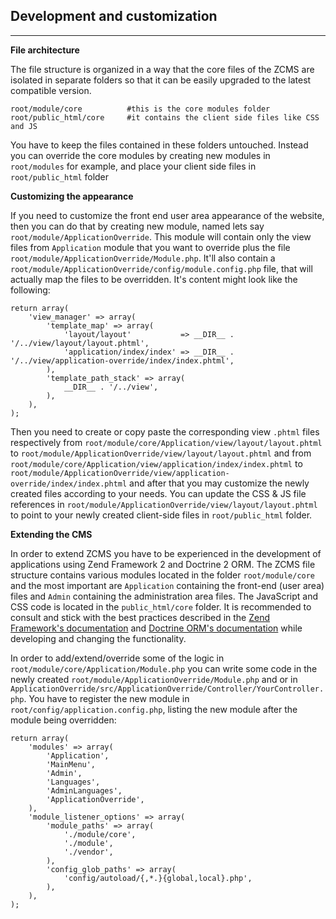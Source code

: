 **Development and customization**
---------------------------------


----------

**File architecture**

The file structure is organized in a way that the core files of the ZCMS are isolated in separate folders so that it can be 
easily upgraded to the latest compatible version.

    root/module/core          #this is the core modules folder
    root/public_html/core     #it contains the client side files like CSS and JS

You have to keep the files contained in these folders untouched. Instead you can override the core modules by creating 
new modules in `root/modules` for example, and place your client side files in `root/public_html` folder

**Customizing the appearance**

If you need to customize the front end user area appearance of the website, then you can do that by creating new module, 
named lets say `root/module/ApplicationOverride`. This module will contain only the view files from `Application` module 
that you want to override plus the file `root/module/ApplicationOverride/Module.php`. It'll also contain 
a `root/module/ApplicationOverride/config/module.config.php` file, that will actually map the files to be overridden. 
It's content might look like the following:

    return array(
        'view_manager' => array(
            'template_map' => array(
                'layout/layout'           => __DIR__ . '/../view/layout/layout.phtml',
                'application/index/index' => __DIR__ . '/../view/application-override/index/index.phtml',
            ),
            'template_path_stack' => array(
                __DIR__ . '/../view',
            ),
        ),
    );

Then you need to create or copy paste the corresponding view `.phtml` files respectively 
from `root/module/core/Application/view/layout/layout.phtml` to `root/module/ApplicationOverride/view/layout/layout.phtml` and 
from `root/module/core/Application/view/application/index/index.phtml` to `root/module/ApplicationOverride/view/application-override/index/index.phtml` 
and after that you may customize the newly created files according to your needs. You can update the CSS & JS file references 
in `root/module/ApplicationOverride/view/layout/layout.phtml` to point to your newly created client-side files in `root/public_html` folder.

**Extending the CMS**

In order to extend ZCMS you have to be experienced in the development of applications using Zend Framework 2 and Doctrine 2 ORM. 
The ZCMS file structure contains various modules located in the folder `root/module/core` and the most important 
are `Application`  containing the front-end (user area) files and `Admin` containing the administration area files. 
The JavaScript and CSS code is located in the `public_html/core` folder. It is recommended to consult and stick with 
the best practices described in the [Zend Framework's documentation](http://framework.zend.com/manual/current/en/index.html) 
and [Doctrine ORM's documentation](http://docs.doctrine-project.org/projects/doctrine-orm/en/latest/index.html) while 
developing and changing the functionality.  
  
In order to add/extend/override some of the logic in `root/module/core/Application/Module.php` you can write some code in the newly created `root/module/ApplicationOverride/Module.php` and or in `ApplicationOverride/src/ApplicationOverride/Controller/YourController.php`. You have to register the new module in `root/config/application.config.php`, listing the new module after the module being overridden:

    return array(
        'modules' => array(
            'Application',
            'MainMenu',
            'Admin',
            'Languages',
            'AdminLanguages',
            'ApplicationOverride',
        ),
        'module_listener_options' => array(
            'module_paths' => array(
                './module/core',
                './module',
                './vendor',
            ),
            'config_glob_paths' => array(
                'config/autoload/{,*.}{global,local}.php',
            ),
        ),
    );